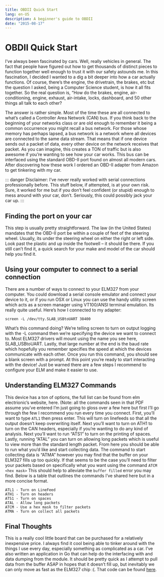 ```yaml
---
title: OBDII Quick Start
lang: en-US
description: A beginner's guide to OBDII
date: "2015-08-17"
---
```

# OBDII Quick Start 

I’ve always been fascinated by cars. Well, really vehicles in general.  The fact that people have figured out how to get thousands of distinct pieces to function together well enough to trust it with our safety astounds me. In this fascination, I decided I wanted to a dig a bit deeper into how a car actually functions.  Of course, there’s the engine, the drivetrain, the brakes, etc but the question I asked, being a Computer Science student, is how it all fits together. So the real question is, “How do the brakes, engine, air-conditioning, engine, exhaust, air-intake, locks, dashboard, and 50 other things all talk to each other?

The answer is rather simple. Most of the time these are all connected to what’s called a Controller Area Network (CAN) bus.  If you think back to the beginning of your networks class or are old enough to remember it being a common occurrence you might recall a bus network. For those whose memory has perhaps lapsed, a bus network is a network where all devices are connected to the same data stream. That means that if one device sends out a packet of data, every other device on the network receives that packet.  As you can imagine, this creates a TON of traffic but is also awesome if you’re wanting to see how your car works.  This bus can be interfaced using the standard OBD-II port found on almost all modern cars.  After discovering how these work I ordered an OBD-II adapter from Amazon to get tinkering with my car.

::: danger
Disclaimer: I’ve never really worked with serial connections professionally before. This stuff below, if attempted, is at your own risk. Sure, it worked for me but if you don’t feel confident (or stupid) enough to mess around with your car, don’t. Seriously, this could possibly jack your car up.
:::

## Finding the port on your car
This step is usually pretty straightforward.  The law (in the United States) mandates that the OBD-II port be within a couple of feet of the steering wheel.  Usually, its under the steering wheel on either the right or left side.  Look past the plastic and up inside the footwell – it should be there. If you still can’t find it, a quick search for your make and model of the car should help you find it.

 
## Using your computer to connect to a serial connection
There are a number of ways to connect to your ELM327 from your computer.  You could download a serial console emulator and connect your device to it, or if you run OSX or Linux you can use the handy utility screen which acts as a screen manager using VT100/ANSI terminal emulation.  Its really quite useful. Here’s how I connected to my adapter:

    screen -L /dev/tty.SLAB_USBtoUART 38400

What’s this command doing?  We’re telling screen to turn on output logging with the -L command then we’re specifying the device we want to connect to.  Most ELM327 drivers will mount using the name you see here, SLAB_USBtoUART. Lastly, that large number at the end is the baud rate which hopefully you remember specifies the speed at which the devices communicate with each other.  Once you run this command, you should see a blank screen with a prompt. At this point you’re ready to start interacting with the device!  Just be warned there are a few steps I recommend to configure your ELM and make it easier to use.

## Understanding ELM327 Commands
This device has a ton of options, the full list can be found from elm electrionic’s website, here. (Note: all the commands seen in that PDF assume you’ve entered I’m just going to gloss over a few here but first I’ll go through the few I recommend you run every time you connect.  First, you’ll want to type ```ATL1``` then press enter. This will turn on linefeeds so that all the output doesn’t keep overwriting itself. Next you’ll want to turn on ATH1 to turn on the CAN headers, especially if you’re wanting to do any kind of analysis.  Next you’ll want to run “ATS1” to turn on the printing of spaces.  Lastly, running “ATAL” you can turn on allowing long packets which is useful to view more than the standard length packet. From here you should be able to run what you’d like and start collecting data.  The command to start collecting data is “ATMA” however you may find that the buffer on your ELM327 fills up too quickly.  If that seems to be the case you’ll need to filter your packets based on specifically what you want using the command ```ATCM <hex mask>```  This should help to alleviate the ```buffer filled``` error you may find.  Below is a table that outlines the commands I’ve shared here but in a more concise format.

    ATL1 - Turn on LineFeed
    ATH1 - Turn on headers
    ATS1 - Turn on spaces
    ATAL - Allow long packets
    ATCM - Use a hex mask to filter packets
    ATMA - Turn on collect all packets


## Final Thoughts

This is a really cool little board that can be purchased for a relatively inexpensive price.  I always find it cool being able to tinker around with the things I use every day, especially something as complicated as a car.  I’ve also written an application in Go that can help do the interfacing with and data dumping from the module. It should be pretty quick as I attempt to pull data from the buffer ASAP in hopes that it doesn’t fill up, but inevitably we can only move as fast as the ELM327 chip :(.  That code can be found [here](https://github.com/rreichel3/gobd).
